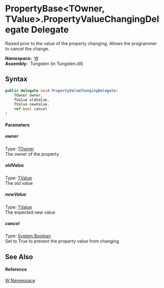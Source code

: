 PropertyBase&lt;TOwner, TValue>.PropertyValueChangingDelegate Delegate
======================================================================
   Raised prior to the value of the property changing. Allows the programmer to cancel the change.

  **Namespace:**  [W][1]  
  **Assembly:**  Tungsten (in Tungsten.dll)

Syntax
------

```csharp
public delegate void PropertyValueChangingDelegate(
	TOwner owner,
	TValue oldValue,
	TValue newValue,
	ref bool cancel
)
```

#### Parameters

##### *owner*
Type: [TOwner][2]  
The owner of the property

##### *oldValue*
Type: [TValue][2]  
The old value

##### *newValue*
Type: [TValue][2]  
The expected new value

##### *cancel*
Type: [System.Boolean][3]  
Set to True to prevent the property value from changing


See Also
--------

#### Reference
[W Namespace][1]  

[1]: ../README.md
[2]: ../PropertyBase_2/README.md
[3]: http://msdn.microsoft.com/en-us/library/a28wyd50